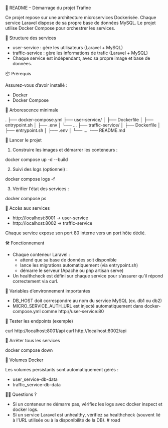 📄 README – Démarrage du projet Trafine

Ce projet repose sur une architecture microservices Dockerisée. Chaque service Laravel dispose de sa propre base de données MySQL. Le projet utilise Docker Compose pour orchestrer les services.

🧱 Structure des services

- user-service : gère les utilisateurs (Laravel + MySQL)
- traffic-service : gère les informations de trafic (Laravel + MySQL)
- Chaque service est indépendant, avec sa propre image et base de données.

📦 Prérequis

Assurez-vous d’avoir installé :

- Docker
- Docker Compose

📁 Arborescence minimale

.
├── docker-compose.yml
├── user-service/
│   ├── Dockerfile
│   ├── entrypoint.sh
│   ├── .env
│   └── ...
├── traffic-service/
│   ├── Dockerfile
│   ├── entrypoint.sh
│   ├── .env
│   └── ...
└── README.md

🚀 Lancer le projet

1. Construire les images et démarrer les conteneurs :

docker compose up -d --build

2. Suivi des logs (optionnel) :

docker compose logs -f

3. Vérifier l’état des services :

docker compose ps

🔗 Accès aux services

- http://localhost:8001 → user-service
- http://localhost:8002 → traffic-service

Chaque service expose son port 80 interne vers un port hôte dédié.

🛠 Fonctionnement

- Chaque conteneur Laravel :
  - attend que sa base de données soit disponible
  - lance les migrations automatiquement (via entrypoint.sh)
  - démarre le serveur (Apache ou php artisan serve)
- Un healthcheck est défini sur chaque service pour s’assurer qu’il répond correctement via curl.

📌 Variables d’environnement importantes

- DB_HOST doit correspondre au nom du service MySQL (ex. db1 ou db2)
- MICRO_SERVICE_AUTH_URL est injecté automatiquement dans docker-compose.yml comme http://user-service:80

🧪 Tester les endpoints (exemple)

curl http://localhost:8001/api
curl http://localhost:8002/api

🧹 Arrêter tous les services

docker compose down

📂 Volumes Docker

Les volumes persistants sont automatiquement gérés :

- user_service-db-data
- traffic_service-db-data


🙋‍♂️ Questions ?

- Si un conteneur ne démarre pas, vérifiez les logs avec docker inspect et docker logs.
- Si un service Laravel est unhealthy, vérifiez sa healthcheck (souvent lié à l’URL utilisée ou à la disponibilité de la DB).
#   r o a d  
 